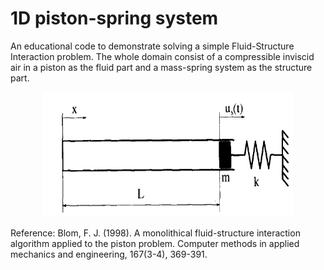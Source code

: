 # 1D piston-spring system

An educational code to demonstrate solving a simple Fluid-Structure Interaction problem. The whole domain consist of a compressible inviscid air in a piston as the fluid part and a mass-spring system as the structure part.

<p align="center">
  <img width="400" height="200" src="./piston_problem.png">
</p>

Reference:
Blom, F. J. (1998). A monolithical fluid-structure interaction algorithm applied to the piston problem. Computer methods in applied mechanics and engineering, 167(3-4), 369-391.
